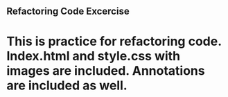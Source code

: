 ## Refactoring Code Excercise
# This is practice for refactoring code. Index.html and style.css with images are included. Annotations are included as well.
